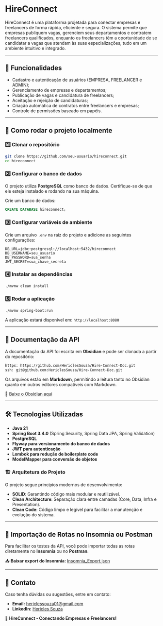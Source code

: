 # HireConnect

HireConnect é uma plataforma projetada para conectar empresas e freelancers de forma rápida, eficiente e segura. O sistema permite que empresas publiquem vagas, gerenciem seus departamentos e contratem freelancers qualificados, enquanto os freelancers têm a oportunidade de se candidatar a vagas que atendam às suas especializações, tudo em um ambiente intuitivo e integrado.

---

## 📌 Funcionalidades

- Cadastro e autenticação de usuários (EMPRESA, FREELANCER e ADMIN);
- Gerenciamento de empresas e departamentos;
- Publicação de vagas e candidatura de freelancers;
- Aceitação e rejeição de candidaturas;
- Criação automática de contratos entre freelancers e empresas;
- Controle de permissões baseado em papéis.

---

## 🚀 Como rodar o projeto localmente

### 1️⃣ Clonar o repositório

```sh
git clone https://github.com/seu-usuario/hireconnect.git
cd hireconnect
```

### 2️⃣ Configurar o banco de dados

O projeto utiliza **PostgreSQL** como banco de dados. Certifique-se de que ele esteja instalado e rodando na sua máquina.

Crie um banco de dados:

```sql
CREATE DATABASE hireconnect;
```

### 3️⃣ Configurar variáveis de ambiente

Crie um arquivo `.env` na raiz do projeto e adicione as seguintes configurações:

```env
DB_URL=jdbc:postgresql://localhost:5432/hireconnect
DB_USERNAME=seu_usuario
DB_PASSWORD=sua_senha
JWT_SECRET=sua_chave_secreta
```

### 4️⃣ Instalar as dependências

```sh
./mvnw clean install
```

### 5️⃣ Rodar a aplicação

```sh
./mvnw spring-boot:run
```

A aplicação estará disponível em: `http://localhost:8080`

---

## 📖 Documentação da API

A documentação da API foi escrita em **Obsidian** e pode ser clonada a partir do repositório:

```sh
https: https://github.com/HericlesSouza/Hire-Connect-Doc.git
ssh: git@github.com:HericlesSouza/Hire-Connect-Doc.git
```

Os arquivos estão em **Markdown**, permitindo a leitura tanto no Obsidian quanto em outros editores compatíveis com Markdown.

🔗 [Baixe o Obsidian aqui](https://obsidian.md/)

---

## 🛠 Tecnologias Utilizadas

- **Java 21**
- **Spring Boot 3.4.0** (Spring Security, Spring Data JPA, Spring Validation)
- **PostgreSQL**
- **Flyway para versionamento do banco de dados**
- **JWT para autenticação**
- **Lombok para redução de boilerplate code**
- **ModelMapper para conversão de objetos**

### 🏗️ Arquitetura do Projeto

O projeto segue princípios modernos de desenvolvimento:

- **SOLID**: Garantindo código mais modular e reutilizável.
- **Clean Architecture**: Separação clara entre camadas (Core, Data, Infra e Presentation).
- **Clean Code**: Código limpo e legível para facilitar a manutenção e evolução do sistema.

---

## 🔄 Importação de Rotas no Insomnia ou Postman

Para facilitar os testes da API, você pode importar todas as rotas diretamente no **Insomnia** ou no **Postman**.

📥 **Baixar export do Insomnia:** [Insomnia_Export.json](./InsomniaJSON.json)

---

## 📩 Contato

Caso tenha dúvidas ou sugestões, entre em contato:
- **Email:** [hericlessouza01@gmail.com](mailto:hericlessouza01@gmail.com)
- **LinkedIn:** [Hericles Souza](https://www.linkedin.com/in/hericlessouza/)

🚀 **HireConnect - Conectando Empresas e Freelancers!**